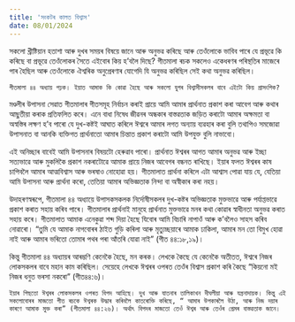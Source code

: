 ```yaml
---
title: 'সংকটৰ কালত বিশ্বাস'
date: 08/01/2024
---
```


সকলো খ্ৰীষ্টিয়ান হতাশা আৰু দুখৰ সময়ৰ বিষয়ে জানে আৰু অনুভৱ কৰিছে আৰু তেওঁলোকে ভাবিব পাৰে যে প্ৰভূৱে কি কৰিছে বা প্ৰভূৱে তেওঁলোকৰ সৈতে এইবোৰ কিয় হ’বলৈ দিছে? গীতমালা ৰচক সকলেও একেধৰণৰ পৰিস্থতিৰ মাজেৰে পাৰ হৈছিল আৰু তেওঁলোকে ঐশ্বৰিক অনুপ্ৰেৰণাৰ যোগেদি যি অনুভৱ কৰিছিল সেই কথা অনুভৱ কৰিছিল।

`গীতমালা ৪৪ অধ্যায় পঢ়ক। ইয়াত আমাক কি কোৱা হৈছে আৰু সকলো যুগৰ বিশ্বাসীসকলৰ বাবে এইটো কিয় প্ৰাসংগিক?`

মণ্ডলীৰ উপাসনা সেৱাত গীতমালাৰ গীতসমূহ নিৰ্বাচন কৰাই প্ৰায়ে আমি আমাৰ প্ৰাৰ্থনাত প্ৰকাশ কৰা আবেগ আৰু কথাৰ আছুতীয়া কৰাক প্ৰতিফলিত কৰে। এনে বাধা নিষেধ জীৱনৰ অন্ধকাৰ বাস্তৱতাক জড়িত কৰাটো আমাৰ অক্ষমতা বা অস্বস্তিৰ লক্ষণ হ’ব পাৰো যে দুখ-কষ্টই আঘাত কৰিলে ঈশ্বৰে আমাৰ লগত অন্যায় ব্যৱহাৰ কৰা বুলি তথাপিও সমজোৱা উপাসনাত বা আনকি ব্যক্তিগত প্ৰাৰ্থনাতো আমাৰ চিন্তাত প্ৰকাশ কৰাটো আমি উপযুক্ত বুলি নাভাবো।

এই অনিচ্ছাৰ বাবেই আমি উপাসনাৰ বিষয়টো হেৰুৱাব পাৰো। প্ৰাৰ্থনাত ঈশ্বৰৰ আগত আমাৰ অনুভৱ আৰু ইচ্ছা সত্যভাৱে আৰু মুকলিকৈ প্ৰকাশ নকৰাটোৱে আমাক প্ৰায়ে নিজৰ আবেগৰ বন্ধনত ৰাখিছে। ইয়াৰ ফলত ঈশ্বৰৰ কাষ চাপিবলৈ আমাৰ আত্মবিশ্বাস আৰু ভৰষাও নোহোৱা হয়। গীতমালাত প্ৰাৰ্থনা কৰিলে এটা আশ্বাস পোৱা যায় যে, যেতিয়া আমি উপাসনা আৰু প্ৰাৰ্থনা কৰো, তেতিয়া আমাৰ অভিজ্ঞতাক নিন্দা বা অস্বীকাৰ কৰা নহয়।

উদাহৰণস্বৰূপে, গীতমালা ৪৪ অধ্যায়ে উপাসকসকলক নিৰ্দোষীসকলৰ দুখ-কষ্টৰ অভিজ্ঞতাক মুক্তভাৱে আৰু পৰ্যাপ্তভাৱে প্ৰকাশ কৰাত সহায় কৰিব পাৰে। গীতমালাৰ প্ৰাৰ্থনাই মানুহে প্ৰাৰ্থনাত মুক্তভাৱে মনৰ কথা কোৱাৰ স্বাধীনতা অনুভৱ কৰাত সহায় কৰে। গীতমালাত আমাক এনেকুৱা শব্দ দিয়া হৈছে যিবোৰ আমি বিচাৰি নাপাওঁ আৰু ক’বলৈও সাহস কৰিব নোৱাৰো। “তুমি যে আমাক নাগবোৰৰ ঠাইত গুড়ি কৰিলা আৰু মৃত্যুচ্ছয়াৰে আমাক ঢাকিলা, আমাৰ মন তো বিমুখ হোৱা নাই আৰু আমাৰ ভৰিতো তোমাৰ পথৰ পৰা আঁতৰি যোৱা নাই” (গীত ৪৪:১৮,১৯)।

কিন্তু গীতমালা ৪৪ অধ্যায়ৰ আৰম্ভণি কেনেকৈ হৈছে, মন কৰক। লেখকে কৈছে যে কেনেকৈ অতীতত, ঈশ্বৰে নিজৰ লোকসকলৰ বাবে মহান কাম কৰিছিল। সেয়েহে লেখকে ঈশ্বৰৰ ওপৰত তেওঁৰ বিশ্বাস প্ৰকাশ কৰি কৈছে “কিয়নো মই নিজৰ ধনুত ভৰসা নকৰো” (গীত৪৪:৬)।

`ইয়াৰ পিছতো ঈশ্বৰৰ লোকসকলৰ ওপৰত বিপদ আহিছে। দুখ আৰু যাতনাৰ তালিকাখন দীঘলীয়া আৰু যন্ত্ৰনাদায়ক। কিন্তু এই সকলোবোৰৰ মাজতো গীত ৰচকে ঈশ্বৰক উদ্ধাৰ কৰিবলৈ কাতৰোক্তি কৰিছে, “ আমাৰ উপকাৰলৈ উঠা, আৰু নিজ দয়াৰ কাৰণে আমাক মুক্ত কৰা” (গীতমালা ৪৪:২৬)। অৰ্থাৎ বিপদৰ মাজতো তেওঁ ঈশ্বৰ আৰু তেওঁৰ প্ৰেমৰ বাস্তৱতাক জানে।`